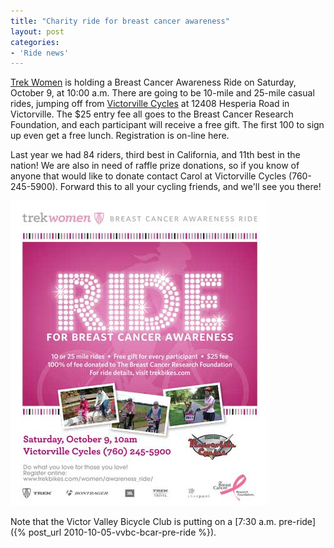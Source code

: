 ```yaml
---
title: "Charity ride for breast cancer awareness"
layout: post
categories:
- 'Ride news'
---
```


[Trek Women](https://www.trekbikes.com/women/) is holding a Breast Cancer Awareness Ride on Saturday, October 9, at 10:00 a.m. There are going to be 10-mile and 25-mile casual rides, jumping off from [Victorville Cycles](https://victorvillecycles.com/) at 12408 Hesperia Road in Victorville. The $25 entry fee all goes to the Breast Cancer Research Foundation, and each participant will receive a free gift. The first 100 to sign up even get a free lunch. Registration is on-line here.

Last year we had 84 riders, third best in California, and 11th best in the nation! We are also in need of raffle prize donations, so if you know of anyone that would like to donate contact Carol at Victorville Cycles (760-245-5900). Forward this to all your cycling friends, and we'll see you there!

![2010 Breast Cancer Awereness Ride poster](/assets/img/2010/08/09-bcar-poster.jpg)

Note that the Victor Valley Bicycle Club is putting on a [7:30 a.m. pre-ride]({% post_url 2010-10-05-vvbc-bcar-pre-ride %}).
